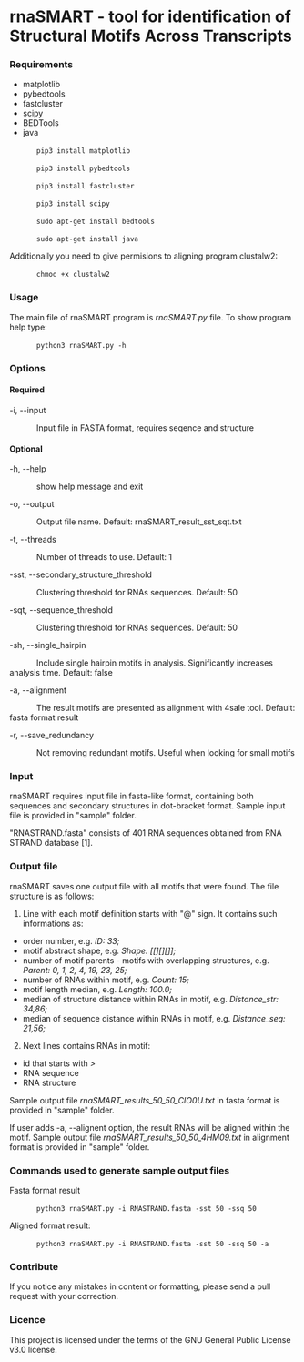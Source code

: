 # rnaSMART - tool for identification of Structural Motifs Across Transcripts

### Requirements

+ matplotlib 
+ pybedtools    
+ fastcluster    
+ scipy    
+ BEDTools    
+ java
  
&nbsp;&nbsp;&nbsp;&nbsp;&nbsp;&nbsp;&nbsp;&nbsp;&nbsp;&nbsp;&nbsp;&nbsp;```pip3 install matplotlib```

&nbsp;&nbsp;&nbsp;&nbsp;&nbsp;&nbsp;&nbsp;&nbsp;&nbsp;&nbsp;&nbsp;&nbsp;```pip3 install pybedtools```

&nbsp;&nbsp;&nbsp;&nbsp;&nbsp;&nbsp;&nbsp;&nbsp;&nbsp;&nbsp;&nbsp;&nbsp;```pip3 install fastcluster```

&nbsp;&nbsp;&nbsp;&nbsp;&nbsp;&nbsp;&nbsp;&nbsp;&nbsp;&nbsp;&nbsp;&nbsp;```pip3 install scipy```

&nbsp;&nbsp;&nbsp;&nbsp;&nbsp;&nbsp;&nbsp;&nbsp;&nbsp;&nbsp;&nbsp;&nbsp;```sudo apt-get install bedtools```

&nbsp;&nbsp;&nbsp;&nbsp;&nbsp;&nbsp;&nbsp;&nbsp;&nbsp;&nbsp;&nbsp;&nbsp;```sudo apt-get install java```
  

Additionally you need to give permisions to aligning program clustalw2:   

&nbsp;&nbsp;&nbsp;&nbsp;&nbsp;&nbsp;&nbsp;&nbsp;&nbsp;&nbsp;&nbsp;&nbsp;```chmod +x clustalw2```

### Usage

The main file of rnaSMART program is *rnaSMART.py* file. To show program help type:

&nbsp;&nbsp;&nbsp;&nbsp;&nbsp;&nbsp;&nbsp;&nbsp;&nbsp;&nbsp;&nbsp;&nbsp;```python3 rnaSMART.py -h```

### Options
#### Required

-i, --input 

&nbsp;&nbsp;&nbsp;&nbsp;&nbsp;&nbsp;&nbsp;&nbsp;&nbsp;&nbsp;&nbsp;&nbsp;Input file in FASTA format, requires seqence and structure
#### Optional

-h, --help  

&nbsp;&nbsp;&nbsp;&nbsp;&nbsp;&nbsp;&nbsp;&nbsp;&nbsp;&nbsp;&nbsp;&nbsp;show help message and exit

-o, --output  

&nbsp;&nbsp;&nbsp;&nbsp;&nbsp;&nbsp;&nbsp;&nbsp;&nbsp;&nbsp;&nbsp;&nbsp;Output file name. Default: rnaSMART_result_sst_sqt.txt

-t, --threads 

&nbsp;&nbsp;&nbsp;&nbsp;&nbsp;&nbsp;&nbsp;&nbsp;&nbsp;&nbsp;&nbsp;&nbsp;Number of threads to use. Default: 1

-sst, --secondary_structure_threshold  

&nbsp;&nbsp;&nbsp;&nbsp;&nbsp;&nbsp;&nbsp;&nbsp;&nbsp;&nbsp;&nbsp;&nbsp;Clustering threshold for RNAs sequences. Default: 50

-sqt, --sequence_threshold   

&nbsp;&nbsp;&nbsp;&nbsp;&nbsp;&nbsp;&nbsp;&nbsp;&nbsp;&nbsp;&nbsp;&nbsp;Clustering threshold for RNAs sequences. Default: 50

-sh, --single_hairpin  

&nbsp;&nbsp;&nbsp;&nbsp;&nbsp;&nbsp;&nbsp;&nbsp;&nbsp;&nbsp;&nbsp;&nbsp;Include single hairpin motifs in analysis. Significantly increases analysis time. Default: false

-a, --alignment  

&nbsp;&nbsp;&nbsp;&nbsp;&nbsp;&nbsp;&nbsp;&nbsp;&nbsp;&nbsp;&nbsp;&nbsp;The result motifs are presented as alignment with 4sale tool. Default: fasta format result

-r, --save_redundancy  

&nbsp;&nbsp;&nbsp;&nbsp;&nbsp;&nbsp;&nbsp;&nbsp;&nbsp;&nbsp;&nbsp;&nbsp;Not removing redundant motifs. Useful when looking for small motifs

### Input

rnaSMART requires input file in fasta-like format, containing both sequences and secondary structures in dot-bracket format.
Sample input file is provided in "sample" folder.

"RNASTRAND.fasta" consists of 401 RNA sequences obtained from RNA STRAND database [1].

### Output file

rnaSMART saves one output file with all motifs that were found. The file structure is as follows:
1. Line with each motif definition starts with "@" sign. It contains such informations as:
+ order number, e.g. *ID: 33;*
+ motif abstract shape, e.g. *Shape: [[][][]];*
+ number of motif parents - motifs with overlapping structures, e.g. *Parent: 0, 1, 2, 4, 19, 23, 25;*
+ number of RNAs within motif, e.g. *Count: 15;*
+ motif length median, e.g. *Length: 100.0;*
+ median of structure distance within RNAs in motif, e.g. *Distance_str: 34,86;*
+ median of sequence distance within RNAs in motif, e.g. *Distance_seq: 21,56;*
2. Next lines contains RNAs in motif:
+ id that starts with *>*
+ RNA sequence
+ RNA structure

Sample output file *rnaSMART_results_50_50_CIO0U.txt* in fasta format is provided in "sample" folder.

If user adds -a, --alignent option, the result RNAs will be aligned within the motif. Sample output file *rnaSMART_results_50_50_4HM09.txt* in alignment format is provided in "sample" folder.

### Commands used to generate sample output files
Fasta format result

&nbsp;&nbsp;&nbsp;&nbsp;&nbsp;&nbsp;&nbsp;&nbsp;&nbsp;&nbsp;&nbsp;&nbsp;```python3 rnaSMART.py -i RNASTRAND.fasta -sst 50 -ssq 50``` 

Aligned format result:

&nbsp;&nbsp;&nbsp;&nbsp;&nbsp;&nbsp;&nbsp;&nbsp;&nbsp;&nbsp;&nbsp;&nbsp;```python3 rnaSMART.py -i RNASTRAND.fasta -sst 50 -ssq 50 -a``` 

### Contribute

If you notice any mistakes in content or formatting, please send a pull request with your correction.

### Licence

This project is licensed under the terms of the GNU General Public License v3.0 license.
